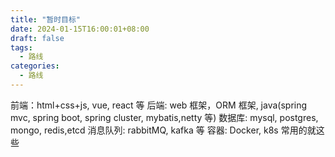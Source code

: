 ```yaml
---
title: "暂时目标"
date: 2024-01-15T16:00:01+08:00
draft: false
tags:
  - 路线
categories:
  - 路线
---
```


前端：html+css+js, vue, react 等
后端: web 框架，ORM 框架,
java(spring mvc, spring boot, spring cluster, mybatis,netty 等)
数据库: mysql, postgres, mongo, redis,etcd
消息队列: rabbitMQ, kafka 等
容器: Docker, k8s
常用的就这些
